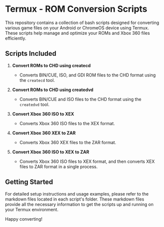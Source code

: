 # Termux - ROM Conversion Scripts

This repository contains a collection of bash scripts designed for converting various game files on your Android or ChromeOS device using Termux. These scripts help manage and optimize your ROMs and Xbox 360 files efficiently.

## Scripts Included

1. **Convert ROMs to CHD using createcd**
   - Converts BIN/CUE, ISO, and GDI ROM files to the CHD format using the `createcd` tool.

2. **Convert ROMs to CHD using createdvd**
   - Converts BIN/CUE and ISO files to the CHD format using the `createdvd` tool.

3. **Convert Xbox 360 ISO to XEX**
   - Converts Xbox 360 ISO files to the XEX format.

4. **Convert Xbox 360 XEX to ZAR**
   - Converts Xbox 360 XEX files to the ZAR format.

5. **Convert Xbox 360 ISO to XEX to ZAR**
   - Converts Xbox 360 ISO files to XEX format, and then converts XEX files to ZAR format in a single process.

## Getting Started

For detailed setup instructions and usage examples, please refer to the markdown files located in each script's folder. These markdown files provide all the necessary information to get the scripts up and running on your Termux environment.

Happy converting!
